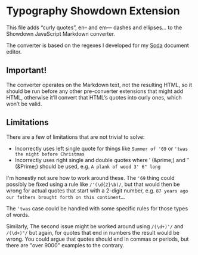 # Typography Showdown Extension

This file adds “curly quotes”, en– and em— dashes and ellipses… to the Showdown
JavaScript Markdown converter.

The converter is based on the regexes I developed for my [Soda](http://soda.heroku.com/) document editor.

## Important!

The converter operates on the Markdown text, not the resulting HTML, so it
should be run before any other pre-converter extensions that might add HTML,
otherwise it’ll convert that HTML’s quotes into curly ones, which won’t be
valid.

## Limitations

There are a few of limitations that are not trivial to solve:

* Incorrectly uses left single quote for things like `Summer of '69` or `'twas the night before Christmas`
* Incorrectly uses right single and double quotes where &prime; (&amp;prime;) and &Prime; (&amp;Prime;) should be used, e.g. `A plank of wood 3' 6" long`

I'm honestly not sure how to work around these. The `'69` thing could possibly be fixed using a rule like `/'(\d{2}\b)/`, but that would then be wrong for actual quotes that start with a 2-digit number, e.g. `87 years ago our fathers brought forth on this continent…`.

The `'twas` case could be handled with some specific rules for those types of
words.

Similarly, The second issue might be worked around using `/(\d+)'/` and `/(\d+)"/` but again, for quotes that end in numbers the result would be wrong. You could argue that quotes should end in commas or periods, but there are "over 9000" examples to the contrary.
